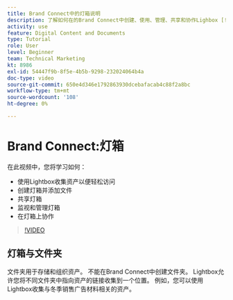 ```yaml
---
title: Brand Connect中的灯箱说明
description: 了解如何在的Brand Connect中创建、使用、管理、共享和协作Lighbox [!UICONTROL Workfront DAM].
activity: use
feature: Digital Content and Documents
type: Tutorial
role: User
level: Beginner
team: Technical Marketing
kt: 8986
exl-id: 54447f9b-8f5e-4b5b-9298-232024064b4a
doc-type: video
source-git-commit: 650e4d346e1792863930dcebafacab4c88f2a8bc
workflow-type: tm+mt
source-wordcount: '108'
ht-degree: 0%

---
```


# Brand Connect:灯箱

在此视频中，您将学习如何：

* 使用Lightbox收集资产以便轻松访问
* 创建灯箱并添加文件
* 共享灯箱
* 监视和管理灯箱
* 在灯箱上协作

>[!VIDEO](https://video.tv.adobe.com/v/335248/?quality=12&learn=on)

## 灯箱与文件夹

文件夹用于存储和组织资产。 不能在Brand Connect中创建文件夹。 Lightbox允许您将不同文件夹中指向资产的链接收集到一个位置。 例如，您可以使用Lightbox收集与冬季销售广告材料相关的资产。
